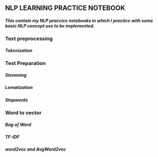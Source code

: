 ## NLP LEARNING PRACTICE NOTEBOOK

##### This contain my NLP praccice notebooks in which I practice with some basic NLP concept use to be implemented.

### Text preprocessing
##### Tokenization

### Test Preparation
##### Stemming
##### Lematization
##### Stopwords

### Word to vector
##### Bag of Word
##### TF-IDF
##### word2vec and AvgWord2vec